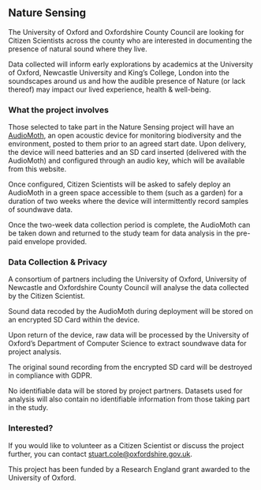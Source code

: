 ## Nature Sensing

The University of Oxford and Oxfordshire County Council are looking for Citizen Scientists across the county who are interested in documenting the presence of natural sound where they live.

Data collected will inform early explorations by academics at the University of Oxford, Newcastle University and King’s College, London into the soundscapes around us and how the audible presence of Nature (or lack thereof) may impact our lived experience, health & well-being.

### What the project involves

Those selected to take part in the Nature Sensing project will have an [AudioMoth](https://www.openacousticdevices.info/), an open acoustic device for monitoring biodiversity and the environment, posted to them prior to an agreed start date. Upon delivery, the device will need batteries and an SD card inserted (delivered with the AudioMoth) and configured through an audio key, which will be available from this website.

Once configured, Citizen Scientists will be asked to safely deploy an AudioMoth in a green space accessible to them (such as a garden) for a duration of two weeks where the device will intermittently record samples of soundwave data. 

Once the two-week data collection period is complete, the AudioMoth can be taken down and returned to the study team for data analysis in the pre-paid envelope provided.

### Data Collection & Privacy

A consortium of partners including the University of Oxford, University of Newcastle and Oxfordshire County Council will analyse the data collected by the Citizen Scientist.

Sound data recoded by the AudioMoth during deployment will be stored on an encrypted SD Card within the device.

Upon return of the device, raw data will be processed by the University of Oxford’s Department of Computer Science to extract soundwave data for project analysis.

The original sound recording from the encrypted SD card will be destroyed in compliance with GDPR.

No identifiable data will be stored by project partners. Datasets used for analysis will also contain no identifiable information from those taking part in the study.

### Interested?

If you would like to volunteer as a Citizen Scientist or discuss the project further, you can contact stuart.cole@oxfordshire.gov.uk.

This project has been funded by a Research England grant awarded to the University of Oxford.
